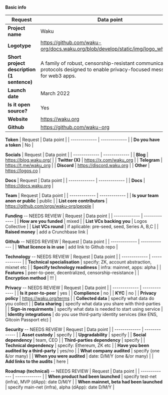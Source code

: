 **Basic info**

| Request  | Data point | 
| ------------- | ------------- |
| **Project name**  | Waku |
| **Logotype**  | https://github.com/waku-org/docs.waku.org/blob/develop/static/img/logo_white.svg |
| **Short project description (1 sentence)** | A family of robust, censorship-resistant communication protocols designed to enable privacy-focused messaging for web3 apps. |
| **Launch date** | March 2022  |
| **Is it open source?** | Yes |
| **Website**  | https://waku.org |
| **Github**  | https://github.com/waku-org |

**Token**
| Request  | Data point | 
| ------------- | ------------- |
| **Do you have a token** | No |

**Socials**
| Request  | Data point | 
| ------------- | ------------- |
| **Blog** | https://blog.waku.org/ |
| **Twitter (X)** | https://x.com/waku_org |
| **Telegram** | https://t.me/waku_org |
| **Discord** | https://discord.waku.org |
| **Other** | https://logos.co |

**Docs**
| Request  | Data point | 
| ------------- | ------------- |
| **Docs** | https://docs.waku.org |

**Team**
| Request  | Data point | 
| ------------- | ------------- |
| **Is your team anon or public**  | public | 
| **List core contributors** | https://github.com/orgs/waku-org/people |

**Funding** -- NEEDS REVIEW
| Request  | Data point | 
| ------------- | ------------- |
| **How are you funded**  | mixed | 
| **List VCs backing you**  | Logos Collective |
| **List VCs round**  | if aplicable: pre-seed, seed, Series A, B,C | 
| **Raised money** | add a Crunchbase link | 

**Github** -- NEEDS REVIEW
| Request  | Data point | 
| ------------- | ------------- |
| **What licence is in use**  | add link to Github repo | 

**Technology** -- NEEDS REVIEW
| Request  | Data point | 
| ------------- | ------------- |
| **Technical specialisation**  | specify: ZK, account abstraction, mixnet etc | 
| **Specify technology readiness**  | infra: mainnet, apps: alpha | 
| **Features**  | peer-to-peer, decentralized, censorship-resistance | 
| **Encryption method**  | !!! | 

**Privacy** -- NEEDS REVIEW
| Request  | Data point | 
| ------------- | ------------- |
| **Is it peer-to-peer**  | yes | 
| **Complience**  | no |
| **KYC**  | no |
| **Privacy policy** | https://waku.org/terms |
| **Collected data**  | specify what data do you collect |
| **Data sharing** | specify what data you share with third-parties |
| **Sign-in requirments** | specify what data is needed to start using service |
| **Identity integrations** | do you use third-party identity services (like ENS, Gitcoin Passport etc) |

**Security** -- NEEDS REVIEW
| Request  | Data point | 
| ------------- | ------------- |
| **Asset custody** | specify | 
| **Upgradability**  | specify |
| **Social dependency**  | team, CEO |
| **Third-parties dependency** | specify |
| **Technical dependency** | specify: Ethereum, ZK etc |
| **Have you been audited by a third-party** | yes/no |
| **What company audited** | specify (one &/or many) |
| **When you were audited** | date: D/M/Y (one &/or many) |
| **Add links to the audits** | here |

**Roadmap (technical)** -- NEEDS REVIEW
| Request  | Data point | 
| ------------- | ------------- |
| **When product had been launched** | specify test-net (infra), MVP (dApp): date D/M/Y | 
| **When mainnet, beta had been launched**  | specify main-net (infra), alpha (dApp): date D/M/Y |
